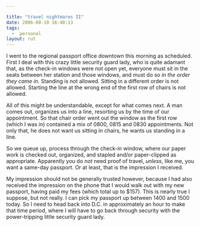 ```yaml
---

title: "travel nightmares II"
date: 2006-08-10 16:48:13
tags:
  -  personal
layout: rut
---
```


I went to the regional passport office downtown this morning as scheduled.  First I deal with this crazy little security guard lady, who is quite adamant that, as the check-in windows were not open yet, everyone must sit in the seats between her station and those windows, and must do so <em>in the order they came in</em>.  Standing is not allowed.  Sitting in a different order is not allowed.  Starting the line at the wrong end of the first row of chairs is not allowed.

All of this might be understandable, except for what comes next.  A man comes out, organizes us into a line, resorting us by the time of our appointment.  So that chair order went out the window as the first row (which I was in) contained a mix of 0800, 0815 and 0830 appointments.  Not only that, he does not want us sitting in chairs, he wants us standing in a line.

So we queue up, process through the check-in window, where our paper work is checked out, organized, and stapled and/or paper-clipped as appropriate.  Apparently you do <em>not</em> need proof of travel, <em>unless</em>, like me, you want a same-day passport.  Or at least, that is the impression I received.

My impression should not be generally trusted however, because I had also received the impression on the phone that I would walk out with my new passport, having paid my fees (which total up to $157).  This is nearly true I suppose, but not really.  I can pick my passport up between 1400 and 1500 today.  So I need to head back into D.C. in approximately an hour to make that time period, where I will have to go back through security with the power-tripping little security guard lady.

